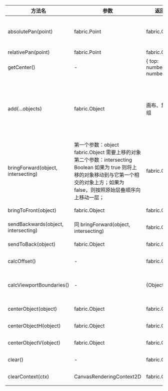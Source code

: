 | 方法名 | 参数 | 返回值 | 说明 |
| -- | -- | -- | -- |
| absolutePan(point) | fabric.Point | fabric.Canvas | 平移视口以便将点放在画布的左上角（画布左上角顶点在视口中的绝对位置）
| relativePan(point) | fabric.Point | fabric.Canvas | 画布相对视口的位置
| getCenter() | - | { top: number, left: number } | 返回画布中心的坐标
| add(...objects) | fabric.Object | 画布、集合、组 | 添加对象到画布或集合或组中，然后重新渲染画布（renderOnAddRemove 属性值不为 false）；对于组不要使用该方法，因为它不会自动改变组的边界，应使用 addWithUpdate 方法；
| bringForward(object, intersecting) | 第一个参数：object	fabric.Object 需要上移的对象 第二个参数：intersecting Boolean 如果为 true 则将上移的对象移动到与它第一个相交的对象上方；如果为 false，则按照原始层叠顺序向上移动一层；| fabric.Canvas | 在绘制对象的堆栈中向上移动对象；参考 01.html
| bringToFront(object) | fabric.Object | fabric.Canvas | 将对象移动到绘制对象堆栈的顶部
| sendBackwards(object, intersecting) | 同 bringForward(object, intersecting) | fabric.Canvas | 在绘制对象的堆栈中向下移动对象；参考 02.html
| sendToBack(object) | fabric.Object | fabric.Canvas | 将对象移动到绘制对象堆栈的底部
| calcOffset() | - | fabric.Canvas | 计算画布元素相对于文档的偏移量；参考 03.html
| calcViewportBoundaries() | - | {Object} | 计算视口边界；返回 canvas 四个角 tl、tr、bl、br 的坐标；参考 04.html
| centerObject(object) | fabric.Object | fabric.Canvas | 将指定对象在画布上垂直和水平居中
| centerObjectH(object) | fabric.Object | fabric.Canvas | 将指定对象在画布上水平居中
| centerObjectV(object) | fabric.Object | fabric.Canvas | 将指定对象在画布上垂直居中
| clear() | - | fabric.Canvas | 清除画布实例以及画布上所有对象
| clearContext(ctx) | CanvasRenderingContext2D | fabric.Canvas | 清除 canvas 元素的指定上下文